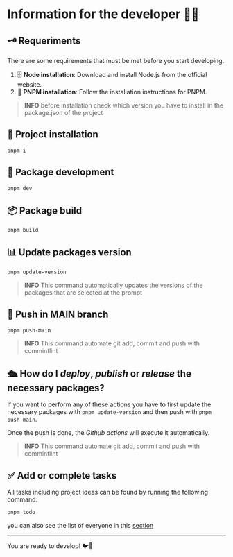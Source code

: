 # Information for the developer 👨‍💻

## 🗝 Requeriments

There are some requirements that must be met before you start developing.

1. 🗄️ **Node installation**: Download and install Node.js from the official website.
2. 👷 **PNPM installation**: Follow the installation instructions for PNPM.

> **INFO** before installation check which version you have to install in the package.json of the project

## 🔑 Project installation

```bash
pnpm i
```

## 🔧 Package development

```bash
pnpm dev
```

## 📦 Package build

```bash
pnpm build
```

## 📊 Update packages version

```bash
pnpm update-version
```

> **INFO**  This command automatically updates the versions of the packages that are selected at the prompt

## 🚢 Push in **MAIN** branch

```bash
pnpm push-main
```

> **INFO**  This command automate git add, commit and push with commintlint

## 🛳 How do I _deploy_, _publish_ or _release_ the necessary packages?

If you want to perform any of these actions you have to first update the necessary packages with ```pnpm update-version``` and then push with ```pnpm push-main```.

Once the push is done, the _Github actions_ will execute it automatically.

> **INFO** This command automate git add, commit and push with commintlint

## ✅ Add or complete tasks

All tasks including project ideas can be found by running the following command:

```bash
pnpm todo
```

you can also see the list of everyone in this [section](<http://localhost:5173/todo/v1>)

---

You are ready to develop! 🐦💜
